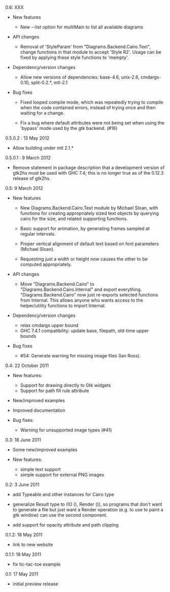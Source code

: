 0.6: XXX

  * New features

    - New --list option for multiMain to list all available diagrams

  * API changes

    - Removal of 'StyleParam' from "Diagrams.Backend.Cairo.Text", change
      functions in that module to accept 'Style R2'.  Usage can be fixed
      by applying these style functions to 'mempty'.

  * Dependency/version changes

    - Allow new versions of dependencies:
      base-4.6, unix-2.6, cmdargs-0.10, split-0.2.*, mtl-2.1

  * Bug fixes

    - Fixed looped compile mode, which was repeatedly trying to compile
      when the code contained errors, instead of trying once and then
      waiting for a change.

    - Fix a bug where default attributes were not being set when using
      the 'bypass' mode used by the gtk backend. (#16)

0.5.0.2 : 13 May 2012

  * Allow building under mtl 2.1.*

0.5.0.1 : 9 March 2012

  * Remove statement in package description that a development version
    of gtk2hs must be used with GHC 7.4; this is no longer true as of
    the 0.12.3 release of gtk2hs.

0.5: 9 March 2012

  * New features

    - New Diagrams.Backend.Cairo.Text module by Michael Sloan, with
      functions for creating appropriately sized text objects by
      querying cairo for the size, and related supporting functions.

    - Basic support for animation, by generating frames sampled at
      regular intervals.

    - Proper vertical alignment of default text based on font
      parameters (Michael Sloan).

    - Requesting just a width or height now causes the other to be
      computed appropriately.

  * API changes

    - Move "Diagrams.Backend.Cairo" to
      "Diagrams.Backend.Cairo.Internal" and export everything.
      "Diagrams.Backend.Cairo" now just re-exports selected functions
      from Internal.  This allows anyone who wants access to the
      helper/utility functions to import Internal.

  * Dependency/version changes

    - relax cmdargs upper bound
    - GHC 7.4.1 compatibility: update base, filepath, old-time upper bounds

  * Bug fixes

    - #54: Generate warning for missing image files (Ian Ross).

0.4: 22 October 2011

  * New features:
    + Support for drawing directly to Gtk widgets
    + Support for path fill rule attribute

  * New/improved examples

  * Improved documentation

  * Bug fixes:
    + Warning for unsupported image types (#41)

0.3: 18 June 2011

  * Some new/improved examples

  * New features:
    + simple text support
    + simple support for external PNG images

0.2: 3 June 2011

  * add Typeable and other instances for Cairo type

  * generalize Result type to (IO (), Render ()), so programs that
    don't want to generate a file but just want a Render operation
    (e.g. to use to paint a gtk window) can use the second component.

  * add support for opacity attribute and path clipping

0.1.2: 18 May 2011
  * link to new website

0.1.1: 18 May 2011
  * fix tic-tac-toe example

0.1: 17 May 2011
  * initial preview release


